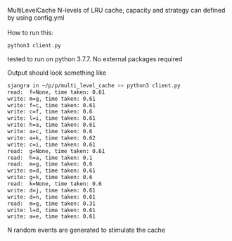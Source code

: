 MultiLevelCache
N-levels of LRU cache, capacity and strategy can defined by using config.yml<br><br>
How to run this:
```bash
python3 client.py
```
tested to run on python 3.7.7. No external packages required

Output should look something like
```bash
sjangra in ~/p/p/multi_level_cache >> python3 client.py
read:  f=None, time taken: 0.61
write: m=g, time taken: 0.61
write: f=c, time taken: 0.61
write: c=f, time taken: 0.6
write: l=i, time taken: 0.61
write: h=a, time taken: 0.61
write: a=c, time taken: 0.6
write: a=k, time taken: 0.62
write: c=i, time taken: 0.61
read:  g=None, time taken: 0.61
read:  h=a, time taken: 0.1
read:  m=g, time taken: 0.6
write: e=d, time taken: 0.61
write: g=k, time taken: 0.6
read:  k=None, time taken: 0.6
write: d=j, time taken: 0.61
write: d=n, time taken: 0.61
read:  m=g, time taken: 0.31
write: l=d, time taken: 0.61
write: a=e, time taken: 0.61
```
N random events are generated to stimulate the cache